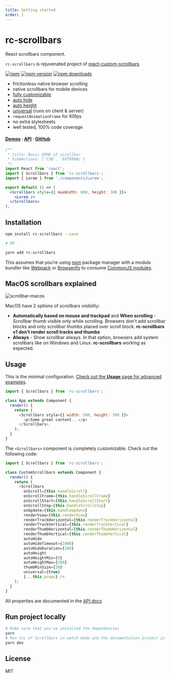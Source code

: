 ```yaml
---
title: Getting started
order: 1
---
```


# rc-scrollbars

React scrollbars component.

`rc-scrollbars` is rejuvenated project of <a href="https://github.com/malte-wessel/react-custom-scrollbars" target="_blank">react-custom-scrollbars</a>

[![npm](https://img.shields.io/badge/npm-rc--scrollbars-brightgreen.svg?style=flat-square)](https://www.npmjs.com/package/rc-scrollbars) 
[![npm version](https://img.shields.io/npm/v/rc-scrollbars.svg?style=flat-square)](https://www.npmjs.com/package/rc-scrollbars) 
[![npm downloads](https://img.shields.io/npm/dm/rc-scrollbars.svg?style=flat-square)](https://www.npmjs.com/package/rc-scrollbars)

* frictionless native browser scrolling
* native scrollbars for mobile devices
* [fully customizable](/customization)
* [auto hide](/usage#auto-hide)
* [auto height](/usage#auto-height)
* [universal](/usage#universal-rendering) (runs on client & server)
* `requestAnimationFrame` for 60fps
* no extra stylesheets
* well tested, 100% code coverage

#### **[Demos](/demo) · [API](/api)  ·  [GitHub](https://github.com/sakhnyuk/rc-scrollbars)**

```jsx
/**
 * title: Basic DEMO of scrollbar
 * hideActions: ['CSB', 'EXTERNAL']
 */
import React from 'react';
import { Scrollbars } from 'rc-scrollbars';
import { Lorem } from './components/Lorem';

export default () => (
  <Scrollbars style={{ maxWidth: 600, height: 300 }}>
    <Lorem />
  </Scrollbars>
);
```

## Installation
```bash
npm install rc-scrollbars --save

# OR

yarn add rc-scrollbars
```

This assumes that you’re using [npm](http://npmjs.com/) package manager with a module bundler like [Webpack](http://webpack.github.io) or [Browserify](http://browserify.org/) to consume [CommonJS modules](http://webpack.github.io/docs/commonjs.html).

## MacOS scrollbars explained

![scrollbar-macos](/scrollbar-macos.png)

MacOS have 2 options of scrollbars visibility:
- **Automatically based on mouse and trackpad** and **When scrolling** - Scrollbar thumb visible only while scrolling. Browsers don't add scrollbar blocks and only scrollbar thumbs placed over scroll block. **rc-scrollbars v1 don't render scroll tracks and thumbs** 
- **Always** - Show scrollbar always. In that option, browsers add system scrollbars like on Windows and Linux. **rc-scrollbars** working as expected.

## Usage

This is the minimal configuration. [Check out the **Usage** page for advanced examples](/usage).

```javascript
import { Scrollbars } from 'rc-scrollbars';

class App extends Component {
  render() {
    return (
      <Scrollbars style={{ width: 500, height: 300 }}>
        <p>Some great content...</p>
      </Scrollbars>
    );
  }
}
```

The `<Scrollbars>` component is completely customizable. Check out the following code:

```javascript
import { Scrollbars } from 'rc-scrollbars';

class CustomScrollbars extends Component {
  render() {
    return (
      <Scrollbars
        onScroll={this.handleScroll}
        onScrollFrame={this.handleScrollFrame}
        onScrollStart={this.handleScrollStart}
        onScrollStop={this.handleScrollStop}
        onUpdate={this.handleUpdate}
        renderView={this.renderView}
        renderTrackHorizontal={this.renderTrackHorizontal}
        renderTrackVertical={this.renderTrackVertical}
        renderThumbHorizontal={this.renderThumbHorizontal}
        renderThumbVertical={this.renderThumbVertical}
        autoHide
        autoHideTimeout={1000}
        autoHideDuration={200}
        autoHeight
        autoHeightMin={0}
        autoHeightMax={200}
        thumbMinSize={30}
        universal={true}
        {...this.props} />
    );
  }
}
```

All properties are documented in the [API docs](/api)

## Run project locally

```bash
# Make sure that you've installed the dependencies
yarn
# Run tsc of Scrollbars in watch mode and the documentation project in dev env
yarn dev
```

## License

MIT
